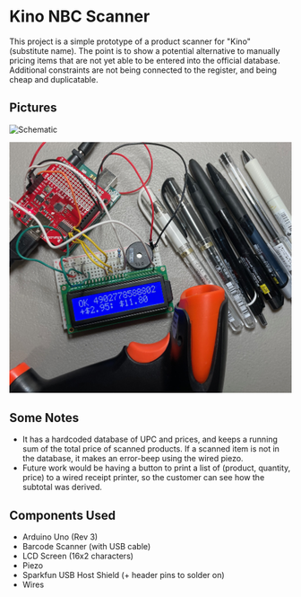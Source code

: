 # Kino NBC Scanner

This project is a simple prototype of a product scanner for "Kino" (substitute name). The point is to show a potential alternative to manually pricing items that are not yet able to be entered into the official database. Additional constraints are not being connected to the register, and being cheap and duplicatable.

## Pictures

![Schematic](circuit.svg)

![Hardware](hardware.jpg)

## Some Notes

* It has a hardcoded database of UPC and prices, and keeps a running sum of the total price of scanned products. If a scanned item is not in the database, it makes an error-beep using the wired piezo.
* Future work would be having a button to print a list of (product, quantity, price) to a wired receipt printer, so the customer can see how the subtotal was derived.

## Components Used

* Arduino Uno (Rev 3)
* Barcode Scanner (with USB cable)
* LCD Screen (16x2 characters)
* Piezo
* Sparkfun USB Host Shield (+ header pins to solder on)
* Wires
